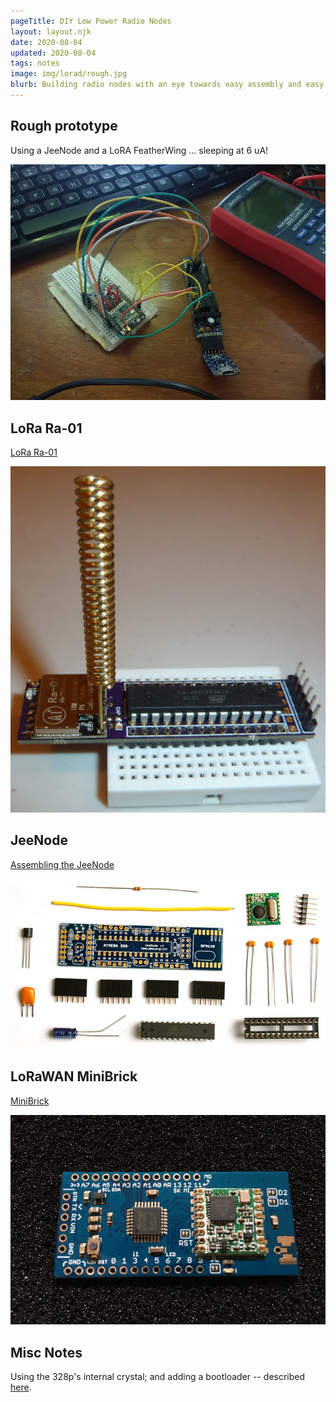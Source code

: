 ```yaml
---
pageTitle: DIY Low Power Radio Nodes 
layout: layout.njk
date: 2020-08-04
updated: 2020-08-04
tags: notes 
image: img/lorad/rough.jpg
blurb: Building radio nodes with an eye towards easy assembly and easy sourcing of parts.
---
```


## Rough prototype

Using a JeeNode and a LoRA FeatherWing ... sleeping at 6 uA!

![jee](/img/lorad/rough.jpg)

## LoRa Ra-01
[LoRa Ra-01](https://www.openhardware.io/view/395/LoRa-Ra-01-ATmega328P-Node)

![lorad](/img/lorad/node.jpg)


## JeeNode 

[Assembling the JeeNode](
https://jeelabs.org/2009/12/06/building-the-jeenode-v4/)

![jee_assemble](/img/lorad/jee_assemble.jpg)

## LoRaWAN MiniBrick

[MiniBrick](https://www.tindie.com/products/lps/lorawan-minibrick/)

![minibrick](/img/lorad/minibrick.jpg)

## Misc Notes

Using the 328p's internal crystal;  and adding a bootloader -- described [here](https://www.hackster.io/techmirtz/arduino-without-external-clock-crystal-on-atmega328-d4fcc4).
